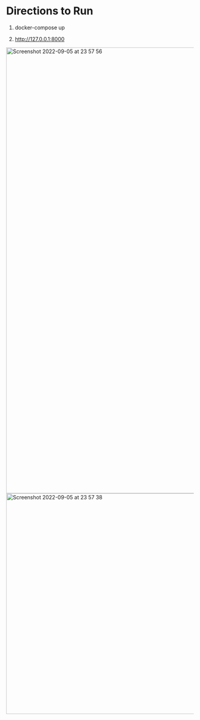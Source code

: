 <h1>Directions to Run</h1>

1. docker-compose up

2. http://127.0.0.1:8000

<img width="1196" alt="Screenshot 2022-09-05 at 23 57 56" src="https://user-images.githubusercontent.com/82668410/188511867-1dd06253-610b-4029-bc1e-54a757c515ee.png">
<img width="592" alt="Screenshot 2022-09-05 at 23 57 38" src="https://user-images.githubusercontent.com/82668410/188511872-887f1ee9-0a25-48ed-8fb6-ab57548f820a.png">
